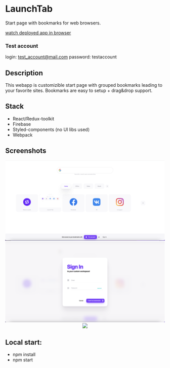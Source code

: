 # LaunchTab

Start page with bookmarks for web browsers.

[watch deployed app in browser](https://launchtab-81b06.web.app)

### Test account

login: test_account@mail.com
password: testaccount

## Description

This webapp is customizible start page with grouped bookmarks leading to your favorite sites.
Bookmarks are easy to setup + drag&drop support.

## Stack

- React/Redux-toolkit
- Firebase
- Styled-components (no UI libs used)
- Webpack

## Screenshots

<div align="center">
  <img src="/screens/image1.png">
  <img src="/screens/image2.png">
  <img src="/screens/image3.png">
</div>

## Local start:

- npm install
- npm start
